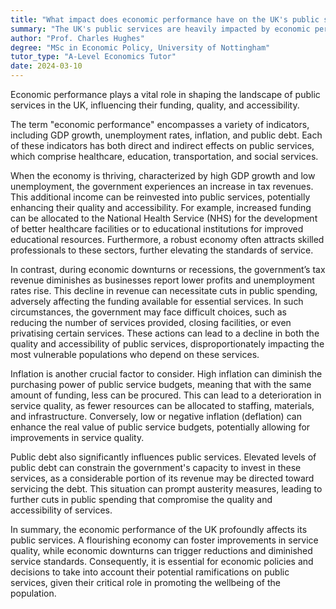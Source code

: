 ```yaml
---
title: "What impact does economic performance have on the UK's public services?"
summary: "The UK's public services are heavily impacted by economic performance, which determines their funding, quality, and accessibility."
author: "Prof. Charles Hughes"
degree: "MSc in Economic Policy, University of Nottingham"
tutor_type: "A-Level Economics Tutor"
date: 2024-03-10
---
```


Economic performance plays a vital role in shaping the landscape of public services in the UK, influencing their funding, quality, and accessibility.

The term "economic performance" encompasses a variety of indicators, including GDP growth, unemployment rates, inflation, and public debt. Each of these indicators has both direct and indirect effects on public services, which comprise healthcare, education, transportation, and social services.

When the economy is thriving, characterized by high GDP growth and low unemployment, the government experiences an increase in tax revenues. This additional income can be reinvested into public services, potentially enhancing their quality and accessibility. For example, increased funding can be allocated to the National Health Service (NHS) for the development of better healthcare facilities or to educational institutions for improved educational resources. Furthermore, a robust economy often attracts skilled professionals to these sectors, further elevating the standards of service.

In contrast, during economic downturns or recessions, the government’s tax revenue diminishes as businesses report lower profits and unemployment rates rise. This decline in revenue can necessitate cuts in public spending, adversely affecting the funding available for essential services. In such circumstances, the government may face difficult choices, such as reducing the number of services provided, closing facilities, or even privatising certain services. These actions can lead to a decline in both the quality and accessibility of public services, disproportionately impacting the most vulnerable populations who depend on these services.

Inflation is another crucial factor to consider. High inflation can diminish the purchasing power of public service budgets, meaning that with the same amount of funding, less can be procured. This can lead to a deterioration in service quality, as fewer resources can be allocated to staffing, materials, and infrastructure. Conversely, low or negative inflation (deflation) can enhance the real value of public service budgets, potentially allowing for improvements in service quality.

Public debt also significantly influences public services. Elevated levels of public debt can constrain the government's capacity to invest in these services, as a considerable portion of its revenue may be directed toward servicing the debt. This situation can prompt austerity measures, leading to further cuts in public spending that compromise the quality and accessibility of services.

In summary, the economic performance of the UK profoundly affects its public services. A flourishing economy can foster improvements in service quality, while economic downturns can trigger reductions and diminished service standards. Consequently, it is essential for economic policies and decisions to take into account their potential ramifications on public services, given their critical role in promoting the wellbeing of the population.
    